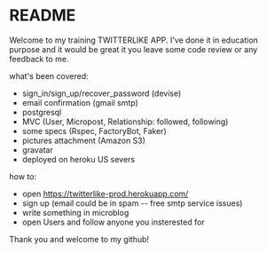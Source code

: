 # README

Welcome to my training TWITTERLIKE APP. I've done it in education purpose and 
it would be great it you leave some code review or any feedback to me. 

what's been covered:
* sign_in/sign_up/recover_password (devise)
* email confirmation (gmail smtp)
* postgresql
* MVC (User, Micropost, Relationship: followed, following)
* some specs (Rspec, FactoryBot, Faker)
* pictures attachment (Amazon S3)
* gravatar
* deployed on heroku US severs

how to:
* open https://twitterlike-prod.herokuapp.com/
* sign up (email could be in spam -- free smtp service issues)
* write something in microblog
* open Users and follow anyone you insterested for

Thank you and welcome to my github!
